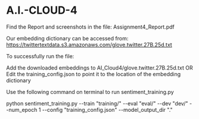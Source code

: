 # A.I.-CLOUD-4

Find the Report and screenshots in the file: Assignment4_Report.pdf

Our embedding dictionary can be accessed from: https://twittertextdata.s3.amazonaws.com/glove.twitter.27B.25d.txt

To successfully run the file:

Add the downloaded embeddings to AI_Cloud4/glove.twitter.27B.25d.txt OR Edit the training_config.json to point it to the location of the embedding dictionary

Use the following command on terminal to run sentiment_training.py

python sentiment_training.py --train "training/" --eval "eval/" --dev "dev/" --num_epoch 1 --config "training_config.json" --model_output_dir "."
